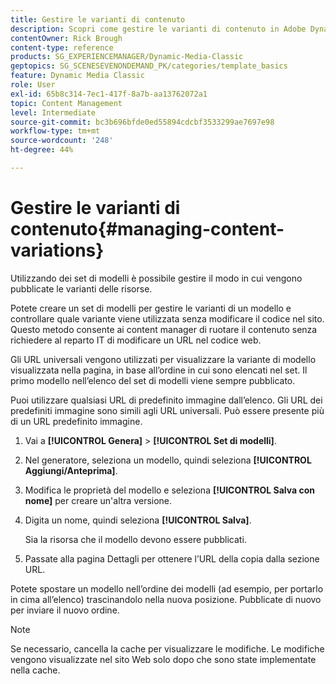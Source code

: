 ```yaml
---
title: Gestire le varianti di contenuto
description: Scopri come gestire le varianti di contenuto in Adobe Dynamic Media Classic.
contentOwner: Rick Brough
content-type: reference
products: SG_EXPERIENCEMANAGER/Dynamic-Media-Classic
geptopics: SG_SCENESEVENONDEMAND_PK/categories/template_basics
feature: Dynamic Media Classic
role: User
exl-id: 65b8c314-7ec1-417f-8a7b-aa13762072a1
topic: Content Management
level: Intermediate
source-git-commit: bc3b696bfde0ed55894cdcbf3533299ae7697e98
workflow-type: tm+mt
source-wordcount: '248'
ht-degree: 44%

---
```


# Gestire le varianti di contenuto{#managing-content-variations}

Utilizzando dei set di modelli è possibile gestire il modo in cui vengono pubblicate le varianti delle risorse.

Potete creare un set di modelli per gestire le varianti di un modello e controllare quale variante viene utilizzata senza modificare il codice nel sito. Questo metodo consente ai content manager di ruotare il contenuto senza richiedere al reparto IT di modificare un URL nel codice web.

Gli URL universali vengono utilizzati per visualizzare la variante di modello visualizzata nella pagina, in base all’ordine in cui sono elencati nel set. Il primo modello nell’elenco del set di modelli viene sempre pubblicato.

Puoi utilizzare qualsiasi URL di predefinito immagine dall’elenco. Gli URL dei predefiniti immagine sono simili agli URL universali. Può essere presente più di un URL predefinito immagine.

1. Vai a **[!UICONTROL Genera]** > **[!UICONTROL Set di modelli]**.
1. Nel generatore, seleziona un modello, quindi seleziona **[!UICONTROL Aggiungi/Anteprima]**.
1. Modifica le proprietà del modello e seleziona **[!UICONTROL Salva con nome]** per creare un&#39;altra versione.
1. Digita un nome, quindi seleziona **[!UICONTROL Salva]**.

   Sia la risorsa che il modello devono essere pubblicati.

1. Passate alla pagina Dettagli per ottenere l’URL della copia dalla sezione URL.

Potete spostare un modello nell’ordine dei modelli (ad esempio, per portarlo in cima all’elenco) trascinandolo nella nuova posizione. Pubblicate di nuovo per inviare il nuovo ordine.

>[!NOTE]
>
>Se necessario, cancella la cache per visualizzare le modifiche. Le modifiche vengono visualizzate nel sito Web solo dopo che sono state implementate nella cache.
